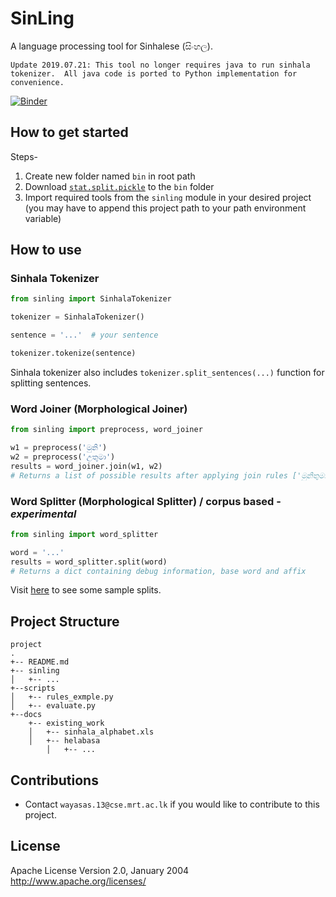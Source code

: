 # SinLing 
A language processing tool for Sinhalese (සිංහල). 

`Update 2019.07.21: This tool no longer requires java to run sinhala tokenizer. 
All java code is ported to Python implementation for convenience.`

[![Binder](https://mybinder.org/badge_logo.svg)](https://mybinder.org/v2/gh/ysenarath/sinling/37fbcbaef51f0ff87ea9dcca4617ff427f7d34ce)


## How to get started
Steps-
1. Create new folder named `bin` in root path
1. Download [`stat.split.pickle`](https://github.com/ysenarath/sinling/releases/download/v0.1-alpha/stat.split.pickle) to the `bin` folder
1. Import required tools from the `sinling` module in your desired project 
(you may have to append this project path to your path environment variable)

## How to use
### Sinhala Tokenizer
```python
from sinling import SinhalaTokenizer

tokenizer = SinhalaTokenizer()

sentence = '...'  # your sentence

tokenizer.tokenize(sentence)
```

Sinhala tokenizer also includes `tokenizer.split_sentences(...)` function for splitting sentences.

### Word Joiner (Morphological Joiner)
```python
from sinling import preprocess, word_joiner

w1 = preprocess('මුනි')
w2 = preprocess('උතුමා')
results = word_joiner.join(w1, w2)
# Returns a list of possible results after applying join rules ['මුනිතුමා', ...]
```

### Word Splitter (Morphological Splitter) / corpus based - *experimental*
```python
from sinling import word_splitter

word = '...'
results = word_splitter.split(word)
# Returns a dict containing debug information, base word and affix
```

Visit [here](https://github.com/ysenarath/sinling/blob/master/scripts/splitter.ipynb) to see some sample splits.

## Project Structure
```
project
.
+-- README.md 
+-- sinling
│   +-- ...
+--scripts
│   +-- rules_exmple.py
│   +-- evaluate.py
+--docs
    +-- existing_work
    │   +-- sinhala_alphabet.xls
    │   +-- helabasa
        │   +-- ...
```

## Contributions
- Contact `wayasas.13@cse.mrt.ac.lk` if you would like to contribute to this project.

## License
Apache License
Version 2.0, January 2004
http://www.apache.org/licenses/
